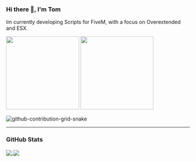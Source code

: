 

### Hi there 👋, I'm Tom

Im currently developing Scripts for FiveM, with a focus on Overextended and ESX.


<a href="https://github.com/marvrb" style="text-decoration: None;"><img src="https://img.shields.io/badge/Editor-Visual%20studio%20code-%23007ACC?style=for-the-badge&logo=visualstudiocode" width="200">
<a/> <a href="https://github.com/marvrb" style="text-decoration: None;"><img src="https://img.shields.io/badge/Main%20Language-Lua-3776AB?style=for-the-badge&logo=python" width="200"><a/>


<div> 

  ![github-contribution-grid-snake](https://user-images.githubusercontent.com/39227403/174198514-9fbf7789-f964-4f50-b147-cbd570889396.svg)
 
</div>

----------------------------------------------------------------

### GitHub Stats

<a href="https://github.com/anuraghazra/github-readme-stats">
  <img align="center" src="https://github-readme-stats.vercel.app/api?username=1OSaft&theme=tokyonight&hide_border=true&bg_color=0D1117"/>
</a>
<a href="https://github.com/1OSaft/unr3al_backpack">
  <img align="center" src="https://github-readme-stats.vercel.app/api/top-langs/?username=1OSaft&layout=compact&theme=tokyonight&hide_border=true&bg_color=0D1117"/>
</a>
